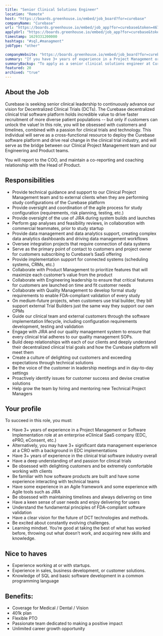 ```yaml
---
title: "Senior Clinical Solutions Engineer"
location: "Remote"
host: "https://boards.greenhouse.io/embed/job_board?for=curebase"
companyName: "Curebase"
url: "https://boards.greenhouse.io/embed/job_app?for=curebase&token=4671070003"
applyUrl: "https://boards.greenhouse.io/embed/job_app?for=curebase&token=4671070003#app"
timestamp: 1629331200000
hashtags: "#sql,#managment"
jobType: "other"

companyWebsite: "https://boards.greenhouse.io/embed/job_board?for=curebase"
summary: "If you have 3+ years of experience in a Project Management or Software Implementation role at an enterprise eClinical SaaS company, consider applying to Curebase's job post for a new senior clinical solutions engineer."
summaryBackup: "To apply as a senior clinical solutions engineer at Curebase, you preferably need to have some #management, #css, #scrum."
featured: 20
archived: "true"
---
```


## About the Job

Curebase is seeking senior clinical leadership to continuously advance our vision for Decentralized Clinical Trials (DCTs). The Curebase decentralized clinical trial software platform holds incredible value to drive faster recruitment of more diverse patient populations -- but only if customers can unlock the value! In this role, you will be obsessed with customers and timelines, combined with a passion for clinical trials and technology. This individual will serve as a cross-functional resource to deploy the Curebase software platform and drive real change in the clinical trial industry, and will serve as the bridge between our Clinical Project Management team and our Engineering and Product teams.

You will report to the COO, and maintain a co-reporting and coaching relationship with the Head of Product.

## Responsibilities

*   Provide technical guidance and support to our Clinical Project Management team and to external clients when they are performing study configurations of the Curebase platform
*   Provide oversight and coordination of the agile process for study configuration (requirements, risk planning, testing, etc.)
*   Provide oversight of the use of JIRA during system builds and launches
*   Perform gap analyses and feasibility reviews, in collaboration with commercial teammates, prior to study startup
*   Provide data management and data analytics support, creating complex data analytics dashboards and driving data management workflows
*   Oversee integration projects that require connection of data systems
*   Serve as the primary point of contact to customers and project owner for customers subscribing to Curebase’s SaaS offering
*   Provide implementation support for connected systems (scheduling systems, CRMs, etc.)
*   Collaborate with Product Management to prioritize features that will maximize each customer’s value from the product
*   Collaborate with Engineering leadership to ensure that critical features for customers are launched on time and fit customer needs
*   Collaborate with Quality Management to develop formal study requirements to enable FDA-compliant validation of every study
*   On medium-future projects, when customers use trial builder, they bill support external Trial Builders just the same way they support our own CPMs
*   Guide our clinical team and external customers through the software implementation lifecycle, including configuration requirements development, testing and validation
*   Engage with JIRA and our quality management system to ensure that every clinical trial adheres to our quality management SOPs.
*   Build deep relationships with each of our clients and deeply understand their decentralized clinical trial goals and how the Curebase platform will meet them
*   Create a culture of delighting out customers and exceeding expectations through technical solutions
*   Be the voice of the customer in leadership meetings and in day-to-day settings
*   Proactively identify issues for customer success and devise creative solutions
*   Help grow the team by hiring and mentoring new Technical Project Managers

## Your profile

To succeed in this role, you must:

*   Have 3+ years of experience in a Project Management or Software Implementation role at an enterprise eClinical SaaS company (EDC, ePRO, eConsent, etc.)
*   Alternatively, you may have 3+ significant data management experience at a CRO with a background in EDC implementations
*   Have 3+ years of experience in the clinical trial software industry overall
*   Have a deep understanding of and passion for clinical trials
*   Be obsessed with delighting customers and be extremely comfortable working with clients
*   Be familiar with how software products are built and have some experience interacting with technical teams
*   Have some experience in an Agile framework and some experience with Agile tools such as JIRA
*   Be obsessed with maintaining timelines and always delivering on time
*   Have a keen sense of user needs and enjoy delivering for users
*   Understand the fundamental principles of FDA-compliant software validation
*   Have a clear vision for the future of DCT technologies and methods.
*   Be excited about constantly evolving challenges.
*   Learning mindset. You’re good at taking the best of what has worked before, throwing out what doesn’t work, and acquiring new skills and knowledge.

## Nice to haves

*   Experience working at or with startups.
*   Experience in sales, business development, or customer solutions.
*   Knowledge of SQL and basic software development in a common programming language

## Benefits:

*   Coverage for Medical / Dental / Vision
*   401k plan
*   Flexible PTO
*   Passionate team dedicated to making a positive impact
*   Unlimited career growth opportunity
